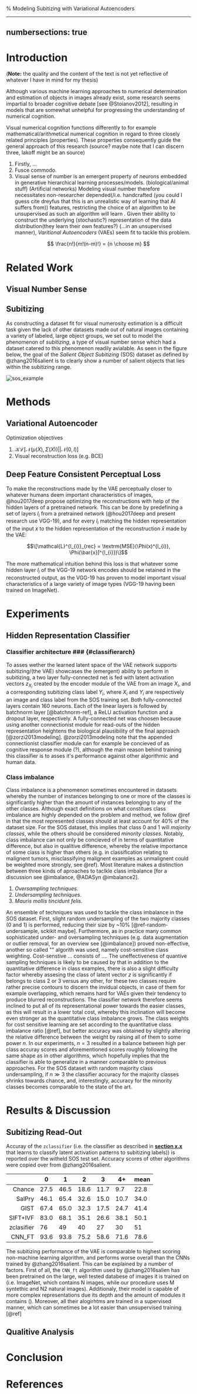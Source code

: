 % Modeling Subitizing with Variational Autoencoders

---
numbersections: true
---

# Introduction #

(**Note:** the quality and the content of the text is not yet reflective of whatever I have in mind for my thesis)

Although various machine learning approaches to numerical determination and estimation of objects in images already exist, some research seems impartial to broader cognitive debate [see @Stoianov2012], resulting in models that are somewhat unhelpful for progressing the understanding of numerical cognition.

Visual numerical cognition functions differently to for example mathematical/arithmetical numerical cognition in regard to three closely related principles (properties). These properties consequently guide the general approach of this research (source? maybe note that I can discern three, lakoff might be an source)

1. Firstly, ... 
2. Fusce commodo.
3. Visual sense of number is an emergent property of neurons embedded in generative hierarchical learning processes/models. (biological/animal stuff) (Artificial networks) Modeling visual number therefore necessitates non-researcher depended(/i.e. handcrafted (you could I guess cite dreyfus that this is an unrealistic way of learning that AI suffers from)) features, restricting the choice of an algorithm to be unsupervised as such an algorithm will learn . Given their ability to construct the underlying (stochastic?) representation of the data distribution(they learn their own features?) (...in an unsupervised manner), _Varitional Autoencoders_ (VAEs) seem fit to tackle this problem. 

$$
\frac{n!}{m!(n-m)!} = {n \choose m}
$$


# Related Work #

## Visual Number Sense ##

## Subitizing ##

<!-- First also talk about how subitizing is a type of visual number sense, what it is, what the subitizing range is etc. -->
<!-- Also mention something about how this dataset is concustructed -->
<!-- Do you also explain synthetic data here? (see original ordering) -->

As constructing a dataset fit for visual numerosity estimation is a difficult task given the lack of other datasets made out of natural images containing a variety of labeled, large object groups, we set out to model the phenomenon of _subitizing_,  a type of visual number sense which had a dataset catered to this phenomenon readily avialable. As seen in the figure below, the goal of the _Salient Object Subitizing_ (SOS) dataset as defined by @zhang2016salient is to clearly show a number of salient objects that lies within the subitizing range.

![sos_example](https://github.com/rien333/numbersense-vae/blob/master/thesis/subitizing.png "Example images from the SOS dataset")

# Methods #

## Variational Autoencoder ##

Optimization objectives

1. $\mathcal{KL}\lbrack\mathcal{N}(\mu(X), \Sigma(X)) \vert\vert \mathcal{N}(0, I)\rbrack$
2. Visual reconstruction loss (e.g. BCE)

## Deep Feature Consistent Perceptual Loss ##

To make the reconstructions made by the VAE perceptually closer to whatever humans deem important characteristics of images, @hou2017deep propose optimizing the reconstructions with help of the hidden layers of a pretrained network. This can be done by predefining a set of layers $l_i$ from a pretrained network (@hou2017deep and present research use VGG-19), and for every $l_i$ matching the hidden representation of the input $x$ to the hidden representation of the reconstruction $\bar{x}$ made by the VAE:

$$\[\mathcal{L}^{l_{i}}_{rec} = \textrm{MSE}(\Phi(x)^{l_{i}}, \Phi(\bar{x}̄)^{l_{i}})\]$$

The more mathematical intuition behind this loss is that whatever some hidden layer $l_i$ of the VGG-19 network encodes should be retained in the reconstructed output, as the VGG-19 has proven to model important visual characteristics of a large variety of image types (VGG-19 having been trained on ImageNet).

# Experiments #

## Hidden Representation Classifier ##

### Classifier architecture ### {#classifierarch}

To asses wether the learned latent space of the VAE network supports subitizing/(the VAE) showcases the (emergent) ability to perform in subitizing, a two layer fully-connected net is fed with latent activation vectors $z_{X_i}$ created by the encoder module of the VAE from an image $X_i$, and a corresponding subitizing class label $Y_i$, where $X_i$ and $Y_i$ are respectively an image and class label from the SOS training set. Both fully-connected layers contain 160 neurons. Each of the linear layers is followed by batchnorm layer [@batchnorm-ref], a ReLU activation function and a dropout layer, respectively. A fully-connected net was choosen because using another connectionist module for read-outs of the hidden representation heightens the biological plausibility of the final approach [@zorzi2013modeling]. @zorzi2013modeling note that the appended connectionist classifier module can for example be concieved of as cognitive response module (?), although the main reason behind training this classifier is to asses it's performance against other algorithmic and human data. 

### Class imbalance ###

Class imbalance is a phenomenon sometimes encountered in datasets whereby the number of instances belonging to one or more of the classes is significantly higher than the amount of instances  belonging to any of the other classes. Although exact definitions on what constitues class imbalance are highly depended on the problem and method, we follow @ref in that the most represented classes should at least account for 40% of the dataset size. For the SOS dataset, this implies that class 0 and 1 will _majority classes_, while the others should be considered _minority classes_. Notably, class imbalance can not only be concieved of in terms of quantitative difference, but also in qualitive difference, whereby the relative importance of some class is higher than others (e.g. in classification relating to malignent tumors, misclassifying malignent examples as unmalignent could be weighted more strongly, see @ref). Most literature makes a distinction between three kinds of aproaches to taclkle class imbalance [for a discussion see @imbalance, @ADASyn @imbalance2]. 

1. *Oversampling techniques*. 
2. *Undersampling techniques*. 
3. *Mauris mollis tincidunt felis.*

An ensemble of techniques was used to tackle the class imbalance in the SOS dataset. First, slight  random undersampling of the two majority classes (0 and 1) is performed, reducing their size by ~10% [@ref-random-undersample, sckikit maybe]. Furthermore, as in practice many common sophisticated under- and oversampling techniques (e.g. data augmentation or outlier removal, for an overview see [@imbalance]) proved non-effective, another so called "" algorith was used, namely cost-sensitive class weighting. Cost-senstive ... consists of .... The uneffectiveness of quantive sampling techniques is likely to be caused by that in addition to the quantitative difference in class examples, there is also a slight difficulty factor whereby assesing the class of latent vector $z$ is significantly if belongs to class 2 or 3 versus any other, for these two classes require rather precise contours to discern the invidual objects, in case of them for example overlapping, which remains hard for VAEs given their tendency to produce blurred reconstructions. The classifier network therefore seems inclined to put all of its representational power towards the easier classes, as this will result in a lower total cost, whereby this inclination will become even stronger as the quantitative class imbalance grows. The class weights for cost sensitive learning are set according to the quantitative class imbalance ratio [@ref], but better accuracy was obtained by slightly altering the relative difference between the weight by raising all of them to some power $n$. In our experiments, $n=3$ resulted in a balance between high per class accuray scores and aforementioned scores roughly following the same shape as in other algorithms, which hopefully implies that the classifier is able to generalize in a manner comparable to previous approaches. For the SOS dataset with random majority class undersampling, if $n \gg 3$ the classifier accuracy for the majority classes shrinks towards chance, and, interestingly, accuracy for the minority classes becomes comparable to the state of the art.

# Results & Discussion #

## Subitizing Read-Out ##

<!-- TODO
    - [ ] Mention something about what other alogithms do -->

Accuray of the `zclassifier` (i.e. the classifier as described in [**section x.x**](#classifierarch) that learns to classify latent activation patterns to subitizing labels)) is reported over the witheld SOS test set. Accuracy scores of other algorithms were copied over from @zhang2016salient.

|            | 0    | 1    | 2    | 3    | 4+   | mean |
|-----------:|------|------|------|------|------|------|
|     Chance | 27.5 | 46.5 | 18.6 | 11.7 | 9.7  | 22.8 |
|     SalPry | 46.1 | 65.4 | 32.6 | 15.0 | 10.7 | 34.0 |
|       GIST | 67.4 | 65.0 | 32.3 | 17.5 | 24.7 | 41.4 |
|   SIFT+IVF | 83.0 | 68.1 | 35.1 | 26.6 | 38.1 | 50.1 |
| zclasifier | 76   | 49   | 40   | 27   | 30   | 51   |
|     CNN_FT | 93.6 | 93.8 | 75.2 | 58.6 | 71.6 | 78.6 |

<!-- # | zclasifier | 73   | 49   | 37   | 31   | 26   | 49   | -->

<!-- Epoch 67 -> Test Accuracy: 51 % -->
<!-- Accuracy of     0 : 78 % -->
<!-- Accuracy of     1 : 53 % -->
<!-- Accuracy of     2 : 35 % -->
<!-- Accuracy of     3 : 25 % -->
<!-- Accuracy of     4 : 28 % -->

<!-- Epoch 45 -> Test set loss: 34.28524211883544837 -->
<!-- Mean Accuracy     : 49 % -->
<!-- Accuracy of     0 : 68 % -->
<!-- Accuracy of     1 : 52 % -->
<!-- Accuracy of     2 : 35 % -->
<!-- Accuracy of     3 : 23 % -->
<!-- Accuracy of     4 : 31 % -->

The subitizing performance of the VAE is comparable to highest scoring non-machine learning algorithm, and performs worse overall than the CNNs trained by @zhang2016salient. This can be explained by a number of factors. First of all, the `CNN_ft` algorithm used by @zhang2016salien has been pretrained on the large, well tested databese of images it is trained on (i.e. ImageNet, which contains N images, while our procedure uses M syntethic and N2 natural images). Additionaly, their model is capable of more complex representations due its depth and  the amount of modules it contains (). Moreover, all their alogirhtms are trained in a supervised manner, which can sometimes be a lot easier than unsupervised training [@ref]

## Qualitive Analysis ##


# Conclusion #

# References
